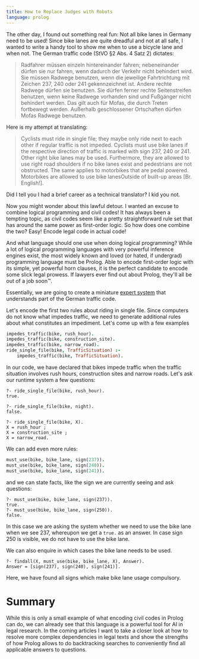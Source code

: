 ```yaml
---
title: How to Replace Judges with Robots
language: prolog
---
```


The other day, I found out something real fun: Not all bike lanes in Germany
need to be used! Since bike lanes are quite dreadful and not at all safe, I
wanted to write a handy tool to show me when to use a bicycle lane and when
not. <!--more--> The German traffic code (StVO §2 Abs. 4 Satz 2) dictates:

> Radfahrer müssen einzeln hintereinander fahren; nebeneinander dürfen sie nur
> fahren, wenn dadurch der Verkehr nicht behindert wird. Sie müssen Radwege
> benutzen, wenn die jeweilige Fahrtrichtung mit Zeichen 237, 240 oder 241
> gekennzeichnet ist. Andere rechte Radwege dürfen sie benutzen. Sie dürfen
> ferner rechte Seitenstreifen benutzen, wenn keine Radwege vorhanden sind und
> Fußgänger nicht behindert werden. Das gilt auch für Mofas, die durch Treten
> fortbewegt werden. Außerhalb geschlossener Ortschaften dürfen Mofas Radwege
> benutzen.

Here is my attempt at translating:

> Cyclists must ride in single file; they maybe only ride next to each other if
> regular traffic is not impeded. Cyclists must use bike lanes if the
> respective direction of traffic is marked with sign 237, 240 or 241. Other
> right bike lanes may be used. Furthermore, they are allowed to use right
> road shoulders if no bike lanes exist and pedestrians are not obstructed. The
> same applies to motorbikes that are pedal powered. Motorbikes are allowed to
> use bike lanesOutside of built-up areas [Br. English!].

Did I tell you I had a brief career as a technical translator? I kid you not.

Now you might wonder about this lawful detour. I wanted an excuse to combine
logical programming and civil codes! It has always been a tempting topic, as
civil codes seem like a pretty straightforward rule set that has around the
same power as first-order logic. So how does one combine the two? Easy! Encode
legal code in actual code!

And what language should one use when doing logical programming? While a lot of
logical programming languages with very powerful inference engines exist, the
most widely known and loved (or hated, if undergrad) programming language must
be Prolog. Able to encode first-order logic with its simple, yet powerful horn
clauses, it is the perfect candidate to encode some slick legal prowess. If
lawyers ever find out about Prolog, they'll all be out of a job soon™️.

Essentially, we are going to create a miniature
[expert system](https://en.wikipedia.org/wiki/Expert_system) that understands
part of the German traffic code.

Let's encode the first two rules about riding in single file. Since computers
do not know what impedes traffic, we need to generate additional rules about
what constitutes an impediment. Let's come up with a few examples

```prolog
impedes_traffic(bike, rush_hour).
impedes_traffic(bike, construction_site).
impedes_traffic(bike, narrow_road).
ride_single_file(bike, TrafficSituation) :-
    impedes_traffic(bike, TrafficSituation).
```

In our code, we have declared that bikes impede traffic when the traffic
situation involves rush hours, construction sites and narrow roads. Let's ask
our runtime system a few questions:

```interactive_answer
?- ride_single_file(bike, rush_hour).
true.

?- ride_single_file(bike, night).
false.

?- ride_single_file(bike, X).
X = rush_hour ;
X = construction_site ;
X = narrow_road.
```

We can add even more rules:

```prolog
must_use(bike, bike_lane, sign(237)).
must_use(bike, bike_lane, sign(240)).
must_use(bike, bike_lane, sign(241)).
```

and we can state facts, like the sign we are currently seeing and ask
questions:

```interactive_answer
?- must_use(bike, bike_lane, sign(237)).
true.
?- must_use(bike, bike_lane, sign(250)).
false.
```

In this case we are asking the system whether we need to use the bike lane when
we see 237, whereupon we get a `true.` as an answer. In case sign 250 is
visible, we do not have to use the bike lane.

We can also enquire in which cases the bike lane needs to be used.

```interactive_answer
?- findall(X, must_use(bike, bike_lane, X), Answer).
Answer = [sign(237), sign(240), sign(241)].
```

Here, we have found all signs which make bike lane usage compulsory.

# Summary

While this is only a small example of what encoding civil codes in Prolog can
do, we can already see that this language is a powerful tool for AI in legal
research. In the coming articles I want to take a closer look at how to resolve
more complex dependencies in legal texts and show the strengths of how Prolog
allows to do backtracking searches to conveniently find all applicable answers
to questions.
